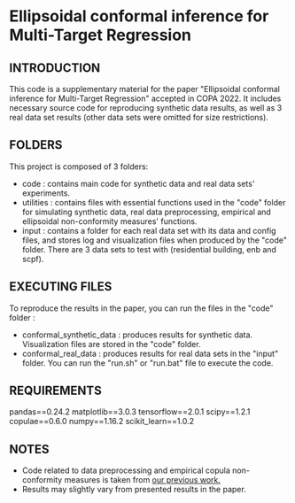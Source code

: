 # Ellipsoidal conformal inference for Multi-Target Regression

INTRODUCTION
------------

This code is a supplementary material for the paper "Ellipsoidal conformal inference for Multi-Target Regression" accepted in COPA 2022. It includes necessary source code for reproducing synthetic data results, as well as 3 real data set results (other data sets were omitted for size restrictions).

FOLDERS
-------

This project is composed of 3 folders:

- code : contains main code for synthetic data and real data sets' experiments.
- utilities : contains files with essential functions used in the "code" folder for simulating synthetic data, real data preprocessing, empirical and ellipsoidal non-conformity measures' functions.
- input : contains a folder for each real data set with its data and config files, and stores log and visualization files when produced by the "code" folder. There are 3 data sets to test with (residential building, enb and scpf).

EXECUTING FILES
---------------

To reproduce the results in the paper, you can run the files in the "code" folder :

- conformal_synthetic_data : produces results for synthetic data. Visualization files are stored in the "code" folder.
- conformal_real_data : produces results for real data sets in the "input" folder. You can run the "run.sh" or "run.bat" file to execute the code.

REQUIREMENTS
------------

pandas==0.24.2
matplotlib==3.0.3
tensorflow==2.0.1
scipy==1.2.1
copulae==0.6.0
numpy==1.16.2
scikit_learn==1.0.2

NOTES
-----

- Code related to data preprocessing and empirical copula non-conformity measures is taken from [our previous work.](https://github.com/M-Soundouss/CopulaConformalMTR) 
- Results may slightly vary from presented results in the paper.

